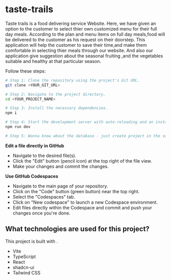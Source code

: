 # taste-trails


Taste trails is a food delivering service Website. Here, we have given an option to the customer to select thier own customized menu for their full day meals. 
According to the plan and menu items on full day meals,food will be delivered to the customer as his request on their doorstep.
This application will help the customer to save their time,and make them comfortable in selecting thier meals through our website.
And also our application give suggestion about the seasonal fruiting ,and the vegetables suitable and healthy at that particular season.

Follow these steps:

```sh
# Step 1: Clone the repository using the project's Git URL.
git clone <YOUR_GIT_URL>

# Step 2: Navigate to the project directory.
cd <YOUR_PROJECT_NAME>

# Step 3: Install the necessary dependencies.
npm i

# Step 4: Start the development server with auto-reloading and an instant preview.
npm run dev

# Step 5: Wanna know about the database - just create project in the supabase and create a project id , copy paste the id in the supabase module .
```

**Edit a file directly in GitHub**

- Navigate to the desired file(s).
- Click the "Edit" button (pencil icon) at the top right of the file view.
- Make your changes and commit the changes.

**Use GitHub Codespaces**

- Navigate to the main page of your repository.
- Click on the "Code" button (green button) near the top right.
- Select the "Codespaces" tab.
- Click on "New codespace" to launch a new Codespace environment.
- Edit files directly within the Codespace and commit and push your changes once you're done.

## What technologies are used for this project?

This project is built with .

- Vite
- TypeScript
- React
- shadcn-ui
- Tailwind CSS

